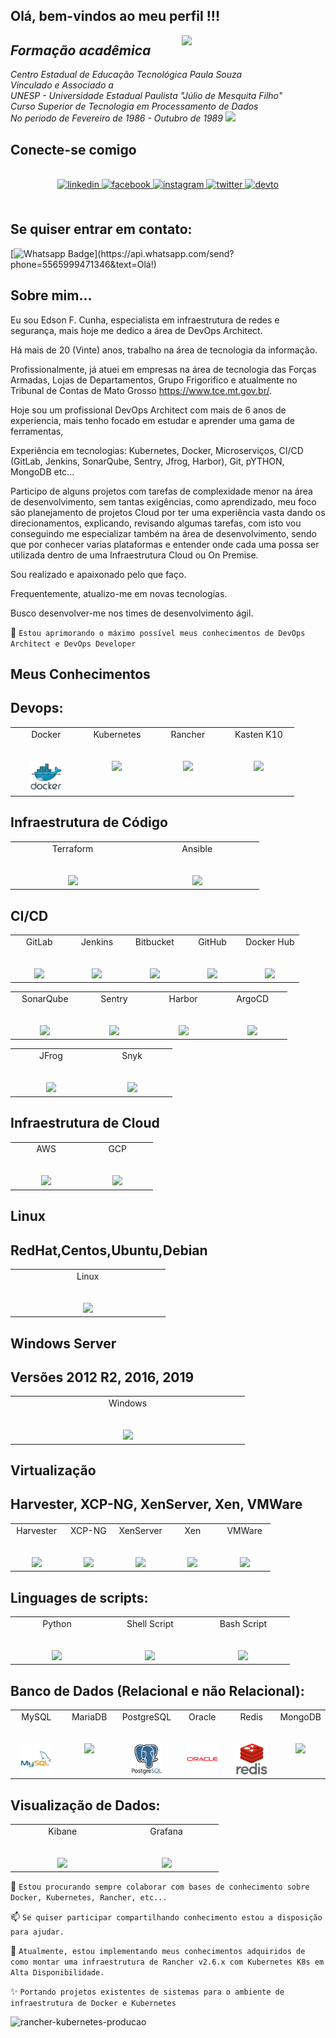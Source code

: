<h2> Olá, bem-vindos ao meu perfil !!! </h2>
<img align='right' src="https://gaea.com.br/wp-content/uploads/2016/06/Como_buscar_maior_qualidade_no_desenvolvimento_de_software.jpg.jpeg" width="230">
<p>
  <em>
    <h2> Formação acadêmica </h2>
    Centro Estadual de Educação Tecnológica Paula Souza
    </br>
    Vinculado e Associado a 
    </br>
    UNESP - Universidade Estadual Paulista "Júlio de Mesquita Filho"
    </br>
    Curso Superior de Tecnologia em Processamento de Dados
    </br>
    No periodo de Fevereiro de 1986 - Outubro de 1989 
    <img src="https://media.giphy.com/media/WUlplcMpOCEmTGBtBW/giphy.gif" width="30"> 
  </em>
</p>

<h2> Conecte-se comigo </h2>
</br>
<div align="center">
<a href="https://www.linkedin.com/in/edcunha/" target="_blank">
<img src=https://img.shields.io/badge/linkedin-%231E77B5.svg?&style=for-the-badge&logo=linkedin&logoColor=white alt=linkedin style="margin-bottom: 5px;" />
</a>
<a href="https://www.facebook.com/edsonfernandes.cunha/" target="_blank">
<img src=https://img.shields.io/badge/facebook-%232E87FB.svg?&style=for-the-badge&logo=facebook&logoColor=white alt=facebook style="margin-bottom: 5px;" />
</a>
<a href="https://www.instagram.com/efcunha/" target="_blank">
<img src=https://img.shields.io/badge/instagram-%23000000.svg?&style=for-the-badge&logo=instagram&logoColor=white alt=instagram style="margin-bottom: 5px;" />
<a href="https://twitter.com/EdsonFCunha1" target="_blank">
<img src=https://img.shields.io/badge/twitter-%2300acee.svg?&style=for-the-badge&logo=twitter&logoColor=white alt=twitter style="margin-bottom: 5px;" />
</a>
<a href="https://dev.to/efcunha" target="_blank">
<img src=https://img.shields.io/badge/dev.to-%2308090A.svg?&style=for-the-badge&logo=dev.to&logoColor=white alt=devto style="margin-bottom: 5px;" />
</a>  
</div>  
<br/>  

## Se quiser entrar em contato:
[![Whatsapp Badge](https://img.shields.io/badge/-Whatsapp-4CA143?style=flat-square&labelColor=4CA143&logo=whatsapp&logoColor=white&link=https://api.whatsapp.com/send?phone=5565999471346&text=Olá!)](https://api.whatsapp.com/send?phone=5565999471346&text=Olá!)

## Sobre mim... ##

Eu sou Edson F. Cunha, especialista em infraestrutura de redes e segurança, mais hoje me dedico a área de DevOps Architect.

Há mais de 20 (Vinte) anos, trabalho na área de tecnologia da informação.

Profissionalmente, já atuei em empresas na área de tecnologia das Forças Armadas, Lojas de Departamentos, Grupo Frigorifico e atualmente no Tribunal de Contas de Mato Grosso https://www.tce.mt.gov.br/.

Hoje sou um profissional DevOps Architect com mais de 6 anos de experiencia, mais tenho focado em estudar e aprender uma gama de ferramentas,

Experiência em tecnologias: Kubernetes, Docker, Microserviços, CI/CD (GitLab, Jenkins, SonarQube, Sentry, Jfrog, Harbor), Git, pYTHON, MongoDB etc...

Participo de alguns projetos com tarefas de complexidade menor na área de desenvolvimento, sem tantas exigências, como aprendizado, meu foco são planejamento de projetos Cloud por ter uma experiência vasta dando os direcionamentos, explicando, revisando algumas tarefas, com isto vou conseguindo me especializar também na área de desenvolvimento, sendo que por conhecer varias plataformas e entender onde cada uma possa ser utilizada dentro de uma Infraestrutura Cloud ou On Premise.

Sou realizado e apaixonado pelo que faço.

Frequentemente, atualizo-me em novas tecnologias.

Busco desenvolver-me nos times de desenvolvimento ágil.

👀 ``` Estou aprimorando o máximo possível meus conhecimentos de DevOps Architect e DevOps Developer ```

## Meus Conhecimentos

## Devops:

<table>
  <tbody>
    <tr valign="top">
      <td width="20%" align="center">
        <span>Docker</span><br><br><br>
        <img height="50px" src="https://raw.githubusercontent.com/devicons/devicon/master/icons/docker/docker-original-wordmark.svg">
      </td>
      <td width="20%" align="center">
        <span>Kubernetes</span><br><br><br>
        <img height="50px" src="https://www.vectorlogo.zone/logos/kubernetes/kubernetes-icon.svg">
      </td>
      <td width="20%" align="center">
        <span>Rancher</span><br><br><br>
        <img height="50px" src="https://www.mundodocker.com.br/wp-content/uploads/2015/12/Rancher-Logo.png">
      </td>
      <td width="20%" align="center">
        <span>Kasten K10</span><br><br><br>
        <img height="50px" src="https://www.luizpessol.com.br/wp-content/uploads/2021/07/kasten_k10_by_veeam-768x243.png">
      </td>
    </tr>
  </tbody>
</table>

## Infraestrutura de Código

<table>
  <tbody>
    <tr valign="top">
      <td width="20%" align="center">
        <span>Terraform</span><br><br><br>
        <img height="50px" src="https://caiodelgado.dev/content/images/2020/04/terraform_d56939b1fa30e9c48acec1ccd8d4e507.png">
      </td>
      <td width="20%" align="center">
        <span>Ansible</span><br><br><br>
        <img height="50px" src="https://upload.wikimedia.org/wikipedia/commons/thumb/2/24/Ansible_logo.svg/1664px-Ansible_logo.svg.png">
      </td>
    </tr>
  </tbody>
</table>
  

## CI/CD 

<table>
  <tbody>
    <tr valign="top">
      <td width="20%" align="center">
        <span>GitLab</span><br><br><br>
        <img height="50px" src="https://mlohrktvfr9b.i.optimole.com/scftOdE.tVDx~16b5e/w:500/h:500/q:mauto/https://www.nerdstickers.com.br/wp-content/uploads/2020/11/340-adesivo-Gitlab-Nerd-Stickers.png">
      </td>
      <td width="20%" align="center">
        <span>Jenkins</span><br><br><br>
        <img height="50px" src="https://miro.medium.com/max/676/1*hE_6eVlhsJ2X63lF2pXj0A.png">
      </td>
      <td width="20%" align="center">
        <span>Bitbucket</span><br><br><br>
        <img height="50px" src="https://w7.pngwing.com/pngs/574/621/png-transparent-bitbucket-original-wordmark-logo-icon.png">
      </td>        
      <td width="20%" align="center">
        <span>GitHub</span><br><br><br>
        <img height="50px" src="https://samory.sistemasresponsivos.com.br/wp-content/uploads/2020/08/Octocat.png">
      </td>
      <td width="20%" align="center">
        <span>Docker Hub</span><br><br><br>
        <img height="50px" src="https://www.jhipster.tech/images/logo/docker-hub.png">
      </td>

    
  </tbody>
</table>
<table>
  <tbody>
    <tr valign="top">
      <td width="20%" align="center">
        <span>SonarQube</span><br><br><br>
        <img height="50px" src="https://cdn.aimultiple.com/media/sonarqube.png">
      </td>
      <td width="20%" align="center">
        <span>Sentry</span><br><br><br>
        <img height="50px" src="https://www.sentry.com.br/assets/img/slides/simbol-gr.png">
      </td>
      <td width="20%" align="center">
        <span>Harbor</span><br><br><br>
        <img height="50px" src="https://goharbor.io/img/logos/harbor-icon-color.png">
      </td>
      <td width="20%" align="center">
        <span>ArgoCD</span><br><br><br>
        <img height="50px" src="https://coralogix.com/wp-content/uploads/2021/06/Argo-CD-Version-Tags-1000X1000.png">
      </td>
    </tr>
  </tbody>
</table>
<table>
  <tbody>
    <tr valign="top">
      <td width="20%" align="center">
        <span>JFrog</span><br><br><br>
        <img height="50px" src="https://www.purestorage.com/content/dam/purestorage/online-assets/logos/p-jfrog-fc.svg.imgo.svg">
      </td>
      <td width="20%" align="center">
        <span>Snyk</span><br><br><br>
        <img height="50px" src="https://www.trendmicro.com/content/dam/trendmicro/global/en/business/rt/lp/trend-snyk-logo.svg">
      </td>
    </tr>
  </tbody>
</table>  
  
## Infraestrutura de Cloud

<table>
  <tbody>
    <tr valign="top">
      <td width="20%" align="center">
        <span>AWS</span><br><br><br>
        <img height="50px" src="https://vempranuvem.files.wordpress.com/2015/06/aws-amazon-web-services.png">
      </td>
      <td width="20%" align="center">
        <span>GCP</span><br><br><br>
        <img height="50px" src="https://cloud.google.com/_static/cloud/images/social-icon-google-cloud-1200-630.png?hl=pt-br">
      </td>
    </tr>
  </tbody>
</table>

## Linux 
## RedHat,Centos,Ubuntu,Debian

<table>
  <tbody>
    <tr valign="top">
      <td width="20%" align="center">
        <span>Linux</span><br><br><br>
        <img height="50px" src="https://upload.wikimedia.org/wikipedia/commons/thumb/3/35/Tux.svg/800px-Tux.svg.png">
      </td>
  </tbody>
</table>

## Windows Server 
## Versões 2012 R2, 2016, 2019

<table>
  <tbody>
    <tr valign="top">
      <td width="20%" align="center">
        <span>Windows</span><br><br><br>
        <img height="50px" src="https://upload.wikimedia.org/wikipedia/pt/e/e0/Windows_logo.png">
      </td>
  </tbody>
</table>

## Virtualização 
## Harvester, XCP-NG, XenServer, Xen, VMWare

<table>
  <tbody>
    <tr valign="top">
      <td width="20%" align="center">
        <span>Harvester</span><br><br><br>
        <img height="50px" src="https://www.suse.com/c/wp-content/uploads/2021/03/Harvester-Symbol.png">
      </td>
      <td width="20%" align="center">
        <span>XCP-NG</span><br><br><br>
        <img height="50px" src="https://www.shapeblue.com/wp-content/uploads/2020/10/xcp.jpg">
      </td>
      <td width="20%" align="center">
        <span>XenServer</span><br><br><br>
        <img height="50px" src="https://www.fastti.com/wp-content/uploads/2017/08/XenServer.png">
      </td>
      <td width="20%" align="center">
        <span>Xen</span><br><br><br>
        <img height="50px" src="https://img2.gratispng.com/20180605/rxe/kisspng-xen-virtualization-hypervisor-kernel-based-virtual-xen-cloud-platform-5b172e33a38281.5672430315282458116698.jpg">
      </td>
      <td width="20%" align="center">
        <span>VMWare</span><br><br><br>
        <img height="50px" src="https://www.mycybersecurity.com.br/wp-content/uploads/2016/03/vmware-logo.jpg">
      </td>      
    </tr>
  </tbody>
</table>  
  
## Linguages de scripts:

<table>
  <tbody>
    <tr valign="top">
      <td width="20%" align="center">
        <span>Python</span><br><br><br>
        <img height="50px" src="http://peteletrica.uff.br/wp-content/uploads/sites/509/2021/09/Python-logo-notext.svg_.png">
      </td>
      <td width="20%" align="center">
        <span>Shell Script</span><br><br><br>
        <img height="50px" src="https://w7.pngwing.com/pngs/112/603/png-transparent-shell-script-command-line-interface-unix-shell-bash-shell-angle-commandline-interface-nuvola.png">
      </td>
      <td width="20%" align="center">
        <span>Bash Script</span><br><br><br>
        <img height="50px" src="https://tecadmin.net/tutorial/wp-content/uploads/2017/09/bash-logo.jpg">
      </td>
    </tr>
  </tbody>
</table>
   
## Banco de Dados (Relacional e não Relacional):

<table>
  <tbody>
    <tr valign="top">
      <td width="20%" align="center">
        <span>MySQL</span><br><br><br>
        <img height="50px" src="https://raw.githubusercontent.com/devicons/devicon/master/icons/mysql/mysql-original-wordmark.svg">
      </td>
      <td width="20%" align="center">
        <span>MariaDB</span><br><br><br>
        <img height="64px" src="https://www.vectorlogo.zone/logos/mariadb/mariadb-icon.svg">
      </td>
      <td width="20%" align="center">
        <span>PostgreSQL</span><br><br><br>
        <img height="50px" src="https://raw.githubusercontent.com/devicons/devicon/master/icons/postgresql/postgresql-original-wordmark.svg">
      </td>
      <td width="20%" align="center">
        <span>Oracle</span><br><br><br>
        <img height="50px" src="https://raw.githubusercontent.com/devicons/devicon/master/icons/oracle/oracle-original.svg">
      </td>
      <td width="20%" align="center">
        <span>Redis</span><br><br><br>
        <img height="50px" src="https://raw.githubusercontent.com/devicons/devicon/master/icons/redis/redis-original-wordmark.svg">
      </td>
      <td width="20%" align="center">
        <span>MongoDB</span><br><br><br>
        <img height="64px" src="https://www.tremplin-numerique.org/wp-content/uploads/2021/01/Comment-sauvegarder-et-migrer-une-base-de-donnees-MongoDB.png">
      </td>
    </tr>
  </tbody>
</table>

## Visualização de Dados:

<table>
  <tbody>
    <tr valign="top">
      <td width="20%" align="center">
        <span>Kibane</span><br><br><br>
        <img height="50px" src="https://www.vectorlogo.zone/logos/elasticco_kibana/elasticco_kibana-icon.svg">
      </td>
      <td width="20%" align="center">
        <span>Grafana</span><br><br><br>
        <img height="50px" src="https://www.vectorlogo.zone/logos/grafana/grafana-icon.svg">
      </td>
    </tr>
  </tbody>
</table>

💞️ ```Estou procurando sempre colaborar com bases de conhecimento sobre Docker, Kubernetes, Rancher, etc...```
   
📫 ```Se quiser participar compartilhando conhecimento estou a disposição para ajudar.```

🌱 ```Atualmente, estou implementando meus conhecimentos adquiridos de como montar uma infraestrutura de Rancher v2.6.x com Kubernetes K8s em Alta Disponibilidade.```

✨ ```Portando projetos existentes de sistemas para o ambiente de infraestrutura de Docker e Kubernetes```

![rancher-kubernetes-producao](https://user-images.githubusercontent.com/52961166/116400929-9fd20000-a7f8-11eb-8e06-fe9cf393e4a9.png)

<!---
efcunha/efcunha is a ✨ special ✨ repository because its `README.md` (this file) appears on your GitHub profile.
You can click the Preview link to take a look at your changes.
--->
